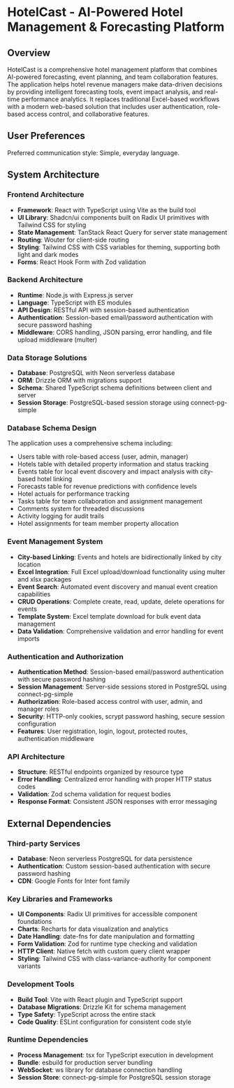 # HotelCast - AI-Powered Hotel Management & Forecasting Platform

## Overview

HotelCast is a comprehensive hotel management platform that combines AI-powered forecasting, event planning, and team collaboration features. The application helps hotel revenue managers make data-driven decisions by providing intelligent forecasting tools, event impact analysis, and real-time performance analytics. It replaces traditional Excel-based workflows with a modern web-based solution that includes user authentication, role-based access control, and collaborative features.

## User Preferences

Preferred communication style: Simple, everyday language.

## System Architecture

### Frontend Architecture
- **Framework**: React with TypeScript using Vite as the build tool
- **UI Library**: Shadcn/ui components built on Radix UI primitives with Tailwind CSS for styling
- **State Management**: TanStack React Query for server state management
- **Routing**: Wouter for client-side routing
- **Styling**: Tailwind CSS with CSS variables for theming, supporting both light and dark modes
- **Forms**: React Hook Form with Zod validation

### Backend Architecture
- **Runtime**: Node.js with Express.js server
- **Language**: TypeScript with ES modules
- **API Design**: RESTful API with session-based authentication
- **Authentication**: Session-based email/password authentication with secure password hashing
- **Middleware**: CORS handling, JSON parsing, error handling, and file upload middleware (multer)

### Data Storage Solutions
- **Database**: PostgreSQL with Neon serverless database
- **ORM**: Drizzle ORM with migrations support
- **Schema**: Shared TypeScript schema definitions between client and server
- **Session Storage**: PostgreSQL-based session storage using connect-pg-simple

### Database Schema Design
The application uses a comprehensive schema including:
- Users table with role-based access (user, admin, manager)
- Hotels table with detailed property information and status tracking
- Events table for local event discovery and impact analysis with city-based hotel linking
- Forecasts table for revenue predictions with confidence levels
- Hotel actuals for performance tracking
- Tasks table for team collaboration and assignment management
- Comments system for threaded discussions
- Activity logging for audit trails
- Hotel assignments for team member property allocation

### Event Management System
- **City-based Linking**: Events and hotels are bidirectionally linked by city location
- **Excel Integration**: Full Excel upload/download functionality using multer and xlsx packages
- **Event Search**: Automated event discovery and manual event creation capabilities
- **CRUD Operations**: Complete create, read, update, delete operations for events
- **Template System**: Excel template download for bulk event data management
- **Data Validation**: Comprehensive validation and error handling for event imports

### Authentication and Authorization
- **Authentication Method**: Session-based email/password authentication with secure password hashing
- **Session Management**: Server-side sessions stored in PostgreSQL using connect-pg-simple
- **Authorization**: Role-based access control with user, admin, and manager roles
- **Security**: HTTP-only cookies, scrypt password hashing, secure session configuration
- **Features**: User registration, login, logout, protected routes, authentication middleware

### API Architecture
- **Structure**: RESTful endpoints organized by resource type
- **Error Handling**: Centralized error handling with proper HTTP status codes
- **Validation**: Zod schema validation for request bodies
- **Response Format**: Consistent JSON responses with error messaging

## External Dependencies

### Third-party Services
- **Database**: Neon serverless PostgreSQL for data persistence
- **Authentication**: Custom session-based authentication with secure password hashing
- **CDN**: Google Fonts for Inter font family

### Key Libraries and Frameworks
- **UI Components**: Radix UI primitives for accessible component foundations
- **Charts**: Recharts for data visualization and analytics
- **Date Handling**: date-fns for date manipulation and formatting
- **Form Validation**: Zod for runtime type checking and validation
- **HTTP Client**: Native fetch with custom query client wrapper
- **Styling**: Tailwind CSS with class-variance-authority for component variants

### Development Tools
- **Build Tool**: Vite with React plugin and TypeScript support
- **Database Migrations**: Drizzle Kit for schema management
- **Type Safety**: TypeScript across the entire stack
- **Code Quality**: ESLint configuration for consistent code style

### Runtime Dependencies
- **Process Management**: tsx for TypeScript execution in development
- **Bundle**: esbuild for production server bundling
- **WebSocket**: ws library for database connection handling
- **Session Store**: connect-pg-simple for PostgreSQL session storage
